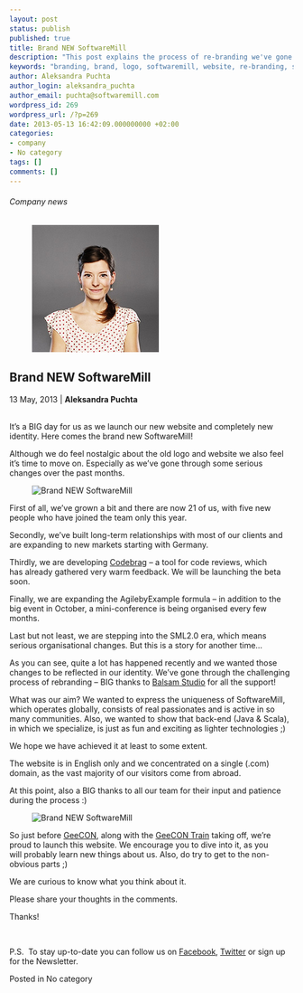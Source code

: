 ```yaml
---
layout: post
status: publish
published: true
title: Brand NEW SoftwareMill
description: "This post explains the process of re-branding we've gone through - why we've changed our logo, website and what are the outcomes."
keywords: "branding, brand, logo, softwaremill, website, re-branding, softwarehouse, new website, flat design,"
author: Aleksandra Puchta
author_login: aleksandra_puchta
author_email: puchta@softwaremill.com
wordpress_id: 269
wordpress_url: /?p=269
date: 2013-05-13 16:42:09.000000000 +02:00
categories:
- company
- No category
tags: []
comments: []
---
```


<h6>Company news</h6>
<div class="post-header clearfix">
<figure><div class="image"><img src="/img/members/puchta.jpg" alt="Aleksandra Puchta"></div></figure><div class="title">
<h2 class="font-dark-blue font-normal">Brand NEW SoftwareMill</h2>13 May, 2013 | <b>Aleksandra Puchta</b><br><br>
</div>
</div>
<div class="post-rows">
<div class="text">
<p>It’s a BIG day for us as we launch our new website and completely new identity. Here comes the brand new SoftwareMill!</p>
<p>Although we do feel nostalgic about the old logo and website we also feel it’s time to move on. Especially as we’ve gone through some serious changes over the past months.</p>
</div>
<figure><img src="https://softwaremill.com/img/uploads/2013/05/Screen-Shot-2013-05-09-at-4.12.18-PM-e1368457748741.png" alt="Brand NEW SoftwareMill"></figure><div class="text">
<p>First of all, we’ve grown a bit and there are now 21 of us, with five new people who have joined the team only this year.</p>
<p>Secondly, we’ve built long-term relationships with most of our clients and are expanding to new markets starting with Germany.</p>
<p>Thirdly, we are developing <a href="http://www.codebrag.com">Codebrag</a> – a tool for code reviews, which has already gathered very warm feedback. We will be launching the beta soon.</p>
<p>Finally, we are expanding the AgilebyExample formula – in addition to the big event in October, a mini-conference is being organised every few months.</p>
<p>Last but not least, we are stepping into the SML2.0 era, which means serious organisational changes. But this is a story for another time…</p>
<p>As you can see, quite a lot has happened recently and we wanted those changes to be reflected in our identity. We’ve gone through the challenging process of rebranding – BIG thanks to <a href="http://www.balsamstudio.com">Balsam Studio</a> for all the support!</p>
<p>What was our aim? We wanted to express the uniqueness of SoftwareMill, which operates globally, consists of real passionates and is active in so many communities. Also, we wanted to show that back-end (Java &amp; Scala), in which we specialize, is just as fun and exciting as lighter technologies ;)</p>
<p>We hope we have achieved it at least to some extent.</p>
<p>The website is in English only and we concentrated on a single (.com) domain, as the vast majority of our visitors come from abroad.</p>
<p>At this point, also a BIG thanks to all our team for their input and patience during the process :)</p>
</div>
<figure><img src="https://softwaremill.com/img/uploads/2013/05/DSCF0123-2.jpg" alt="Brand NEW SoftwareMill"></figure><div class="text">
<p>So just before <a href="http://2013.geecon.org">GeeCON</a>, along with the <a href="http://www.meetup.com/geecon-train">GeeCON Train</a> taking off, we’re proud to launch this website. We encourage you to dive into it, as you will probably learn new things about us. Also, do try to get to the non-obvious parts ;)</p>
<p>We are curious to know what you think about it.</p>
<p>Please share your thoughts in the comments.</p>
<p>Thanks!</p>
<p> </p>
<p>P.S.  To stay up-to-date you can follow us on <a href="https://www.facebook.com/SoftwareMill">Facebook</a>, <a href="https://twitter.com/softwaremill">Twitter</a> or sign up for the Newsletter.</p>
</div>
</div>
<div class="post-footer">Posted in No category</div>
